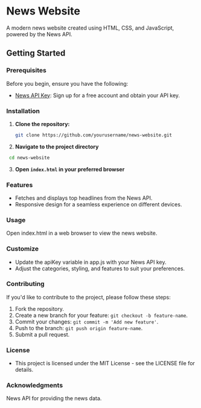 # News Website

A modern news website created using HTML, CSS, and JavaScript, powered by the News API.

## Getting Started

### Prerequisites

Before you begin, ensure you have the following:

- [News API Key](https://newsapi.org/): Sign up for a free account and obtain your API key.

### Installation

1. **Clone the repository:**

   ```bash
   git clone https://github.com/yourusername/news-website.git
   ```

2. **Navigate to the project directory**
  ```bash
   cd news-website
  ```

3. **Open `index.html` in your preferred browser**


### Features

- Fetches and displays top headlines from the News API.
- Responsive design for a seamless experience on different devices.

### Usage

Open index.html in a web browser to view the news website.


### Customize

- Update the apiKey variable in app.js with your News API key.
- Adjust the categories, styling, and features to suit your preferences.


### Contributing

If you'd like to contribute to the project, please follow these steps:

1. Fork the repository.
2. Create a new branch for your feature: `git checkout -b feature-name`.
3. Commit your changes: `git commit -m 'Add new feature'`.
4. Push to the branch: `git push origin feature-name`.
5. Submit a pull request.

### License

- This project is licensed under the MIT License - see the LICENSE file for details.

### Acknowledgments

News API for providing the news data.
